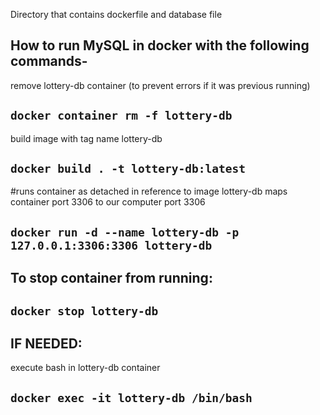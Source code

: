 Directory that contains dockerfile and database file

## How to run MySQL in docker with the following commands- 

remove lottery-db container (to prevent errors if it was previous running)
## `docker container rm -f lottery-db`

build image with tag name lottery-db
## `docker build . -t lottery-db:latest`

#runs container as detached in reference to image lottery-db maps container port 3306 to our computer port 3306
## `docker run -d --name lottery-db -p 127.0.0.1:3306:3306 lottery-db`

## To stop container from running: 
## `docker stop lottery-db`

## IF NEEDED:

execute bash in lottery-db container
## `docker exec -it lottery-db /bin/bash`
